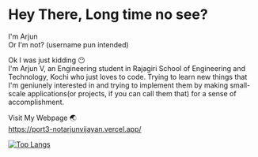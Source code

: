 # Hey There, Long time no see?


I'm Arjun
<br>Or I'm not? (username pun intended)

Ok I was just kidding :no_mouth:
<br>I'm Arjun V, an Engineering student in Rajagiri School of Engineering and Technology, Kochi who just loves to code. Trying to learn new things that I'm geniunely interested in and trying to implement them by making small-scale applications(or projects, if you can call them that) for a sense of accomplishment.

Visit My Webpage :earth_asia:
<br>https://port3-notarjunvijayan.vercel.app/

[![Top Langs](https://github-readme-stats.vercel.app/api/top-langs/?username=notarjunvijayan&exclude_repo=avprivate,Githubcourse,payroll-management-system,portfolio,PythonLabs&layout=compact)](https://github.com/anuraghazra/github-readme-stats)
